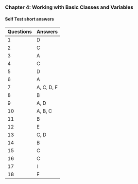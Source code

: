 ### Chapter 4: Working with Basic Classes and Variables

#### Self Test short answers

Questions | Answers
----------|--------
1         | D
2         | C
3         | A
4         | C
5         | D
6         | A
7         | A, C, D, F
8         | B
9         | A, D
10        | A, B, C
11        | B
12        | E
13        | C, D
14        | B
15        | C
16        | C
17        | I
18        | F
